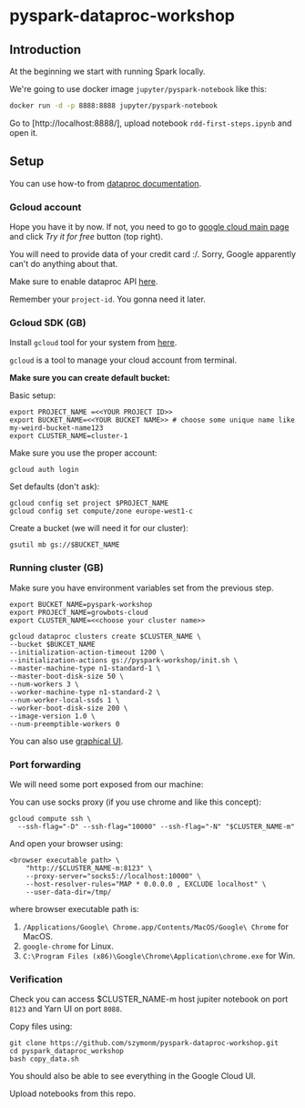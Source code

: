 # pyspark-dataproc-workshop

## Introduction

At the beginning we start with running Spark locally.

We're going to use docker image `jupyter/pyspark-notebook` like this:

```bash
docker run -d -p 8888:8888 jupyter/pyspark-notebook
```

Go to [http://localhost:8888/], upload notebook `rdd-first-steps.ipynb` and open it.

## Setup

You can use how-to from [dataproc documentation](https://cloud.google.com/dataproc/docs/guides/setup-project).

### Gcloud account

Hope you have it by now. If not, you need to go to [google cloud main page](https://cloud.google.com/) and click *Try it for free* button (top right).

You will need to provide data of your credit card :/. Sorry, Google apparently can't do anything about that.

Make sure to enable dataproc API [here](https://console.cloud.google.com/flows/enableapi?apiid=dataproc).

Remember your `project-id`. You gonna need it later.

### Gcloud SDK (GB)

Install `gcloud` tool for your system from [here](https://cloud.google.com/sdk/downloads).

`gcloud` is a tool to manage your cloud account from terminal.

**Make sure you can create default bucket:**

Basic setup:
```
export PROJECT_NAME =<<YOUR PROJECT ID>>
export BUCKET_NAME=<<YOUR BUCKET NAME>> # choose some unique name like my-weird-bucket-name123
export CLUSTER_NAME=cluster-1
```

Make sure you use the proper account:
```
gcloud auth login
```

Set defaults (don't ask):
```
gcloud config set project $PROJECT_NAME
gcloud config set compute/zone europe-west1-c
```

Create a bucket (we will need it for our cluster):
```
gsutil mb gs://$BUCKET_NAME
```

### Running cluster (GB)

Make sure you have environment variables set from the previous step.

```
export BUCKET_NAME=pyspark-workshop
export PROJECT_NAME=growbots-cloud
export CLUSTER_NAME=<<choose your cluster name>>

gcloud dataproc clusters create $CLUSTER_NAME \
--bucket $BUKCET_NAME
--initialization-action-timeout 1200 \
--initialization-actions gs://pyspark-workshop/init.sh \
--master-machine-type n1-standard-1 \
--master-boot-disk-size 50 \
--num-workers 3 \
--worker-machine-type n1-standard-2 \
--num-worker-local-ssds 1 \
--worker-boot-disk-size 200 \
--image-version 1.0 \
--num-preemptible-workers 0
```

You can also use [graphical UI](https://console.cloud.google.com/dataproc/clusters).

### Port forwarding

We will need some port exposed from our machine:

You can use socks proxy (if you use chrome and like this concept):
```
gcloud compute ssh \
  --ssh-flag="-D" --ssh-flag="10000" --ssh-flag="-N" "$CLUSTER_NAME-m"
```

And open your browser using:
```
<browser executable path> \
    "http://$CLUSTER_NAME-m:8123" \
    --proxy-server="socks5://localhost:10000" \
    --host-resolver-rules="MAP * 0.0.0.0 , EXCLUDE localhost" \
    --user-data-dir=/tmp/
```
where browser executable path is:

1. `/Applications/Google\ Chrome.app/Contents/MacOS/Google\ Chrome` for MacOS.
2. `google-chrome` for Linux.
3. `C:\Program Files (x86)\Google\Chrome\Application\chrome.exe` for Win.


### Verification

Check you can access $CLUSTER_NAME-m host jupiter notebook on port `8123` and Yarn UI on port `8088`.

Copy files using:
```
git clone https://github.com/szymonm/pyspark-dataproc-workshop.git 
cd pyspark_dataproc_workshop
bash copy_data.sh
```

You should also be able to see everything in the Google Cloud UI.

Upload notebooks from this repo.

